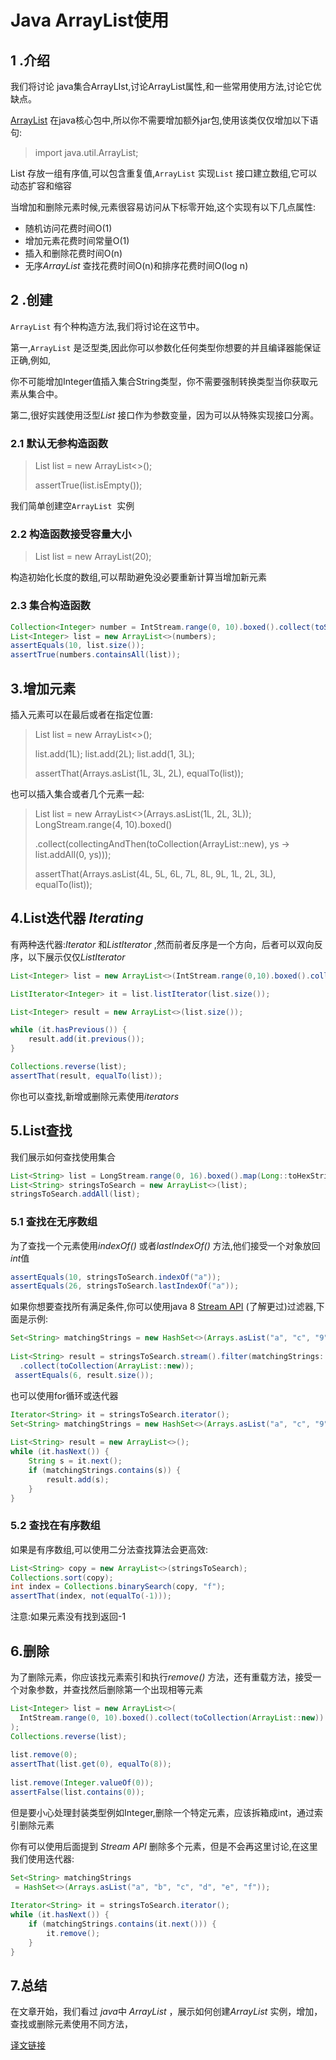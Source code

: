 # Java ArrayList使用



## 1 .介绍

我们将讨论 java集合ArrayLIst,讨论ArrayList属性,和一些常用使用方法,讨论它优缺点。

[ArrayList](https://docs.oracle.com/javase/8/docs/api/java/util/ArrayList.html) 在java核心包中,所以你不需要增加额外jar包,使用该类仅仅增加以下语句:

>  import java.util.ArrayList;

List 存放一组有序值,可以包含重复值,`ArrayList` 实现`List` 接口建立数组,它可以动态扩容和缩容

当增加和删除元素时候,元素很容易访问从下标零开始,这个实现有以下几点属性:

- 随机访问花费时间O(1)
- 增加元素花费时间常量O(1)
- 插入和删除花费时间O(n)
- 无序*ArrayList* 查找花费时间O(n)和排序花费时间O(log n)



## 2 .创建

`ArrayList` 有个种构造方法,我们将讨论在这节中。

第一,`ArrayList`  是泛型类,因此你可以参数化任何类型你想要的并且编译器能保证正确,例如,

你不可能增加Integer值插入集合String类型，你不需要强制转换类型当你获取元素从集合中。

第二,很好实践使用泛型*List* 接口作为参数变量，因为可以从特殊实现接口分离。



### 2.1 默认无参构造函数

>  List<String> list = new ArrayList<>();
>
> assertTrue(list.isEmpty());

我们简单创建空`ArrayList`  实例



### 2.2 构造函数接受容量大小

> List<String> list  = new ArrayList(20);

构造初始化长度的数组,可以帮助避免没必要重新计算当增加新元素



### 2.3 集合构造函数

```java
Collection<Integer> number = IntStream.range(0, 10).boxed().collect(toSet());
List<Integer> list = new ArrayList<>(numbers);
assertEquals(10, list.size());
assertTrue(numbers.containsAll(list));
```





## 3.增加元素

插入元素可以在最后或者在指定位置:

> List<Long> list = new ArrayList<>();
>
> list.add(1L);
> list.add(2L);
> list.add(1, 3L);
>
> assertThat(Arrays.asList(1L, 3L, 2L), equalTo(list));

也可以插入集合或者几个元素一起:

>  List<Long> list = new ArrayList<>(Arrays.asList(1L, 2L, 3L));
> LongStream.range(4, 10).boxed()
>
>  .collect(collectingAndThen(toCollection(ArrayList::new), ys -> list.addAll(0, ys)));
>
> assertThat(Arrays.asList(4L, 5L, 6L, 7L, 8L, 9L, 1L, 2L, 3L), equalTo(list));

## 4.List迭代器 *Iterating*



有两种迭代器:*Iterator* 和*ListIterator*  ,然而前者反序是一个方向，后者可以双向反序，以下展示仅仅*ListIterator*

```java
List<Integer> list = new ArrayList<>(IntStream.range(0,10).boxed().collect(toCollection(ArrayList::new)));

ListIterator<Integer> it = list.listIterator(list.size());

List<Integer> result = new ArrayList<>(list.size());

while (it.hasPrevious()) {
    result.add(it.previous());
}

Collections.reverse(list);
assertThat(result, equalTo(list));
```



你也可以查找,新增或删除元素使用*iterators*



## 5.List查找

我们展示如何查找使用集合

```java
List<String> list = LongStream.range(0, 16).boxed().map(Long::toHexString).collect(toCollection(ArrayList::new));
List<String> stringsToSearch = new ArrayList<>(list);
stringsToSearch.addAll(list);
```



### 5.1 查找在无序数组

为了查找一个元素使用*indexOf()* 或者*lastIndexOf()*  方法,他们接受一个对象放回*int*值

```java
assertEquals(10, stringsToSearch.indexOf("a"));
assertEquals(26, stringsToSearch.lastIndexOf("a"));
```

如果你想要查找所有满足条件,你可以使用java 8 [Stream API](https://www.baeldung.com/java-8-streams) (了解更过)过滤器,下面是示例:

```java
Set<String> matchingStrings = new HashSet<>(Arrays.asList("a", "c", "9"));
 
List<String> result = stringsToSearch.stream().filter(matchingStrings::contains)
  .collect(toCollection(ArrayList::new));
 assertEquals(6, result.size());
```

也可以使用for循环或迭代器

```java
Iterator<String> it = stringsToSearch.iterator();
Set<String> matchingStrings = new HashSet<>(Arrays.asList("a", "c", "9"));
 
List<String> result = new ArrayList<>();
while (it.hasNext()) {
    String s = it.next();
    if (matchingStrings.contains(s)) {
        result.add(s);
    }
}
```

### 5.2 查找在有序数组

如果是有序数组,可以使用二分法查找算法会更高效:

```java
List<String> copy = new ArrayList<>(stringsToSearch);
Collections.sort(copy);
int index = Collections.binarySearch(copy, "f");
assertThat(index, not(equalTo(-1)));
```



注意:如果元素没有找到返回-1

## 6.删除

为了删除元素，你应该找元素索引和执行*remove()* 方法，还有重载方法，接受一个对象参数，并查找然后删除第一个出现相等元素

```java
List<Integer> list = new ArrayList<>(
  IntStream.range(0, 10).boxed().collect(toCollection(ArrayList::new))
);
Collections.reverse(list);
 
list.remove(0);
assertThat(list.get(0), equalTo(8));
 
list.remove(Integer.valueOf(0));
assertFalse(list.contains(0));
```



但是要小心处理封装类型例如Integer,删除一个特定元素，应该拆箱成int，通过索引删除元素

你有可以使用后面提到 *Stream API* 删除多个元素，但是不会再这里讨论,在这里我们使用迭代器:

```java
Set<String> matchingStrings
 = HashSet<>(Arrays.asList("a", "b", "c", "d", "e", "f"));
 
Iterator<String> it = stringsToSearch.iterator();
while (it.hasNext()) {
    if (matchingStrings.contains(it.next())) {
        it.remove();
    }
}
```



## 7.总结

在文章开始，我们看过   *java*中 *ArrayList* ，展示如何创建*ArrayList* 实例，增加，查找或删除元素使用不同方法，



[译文链接](https://www.baeldung.com/java-arraylist)



 